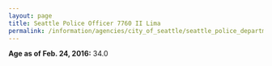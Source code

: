 ```yaml
---
layout: page
title: Seattle Police Officer 7760 II Lima
permalink: /information/agencies/city_of_seattle/seattle_police_department/copbook/7760/
---
```


**Age as of Feb. 24, 2016:** 34.0
